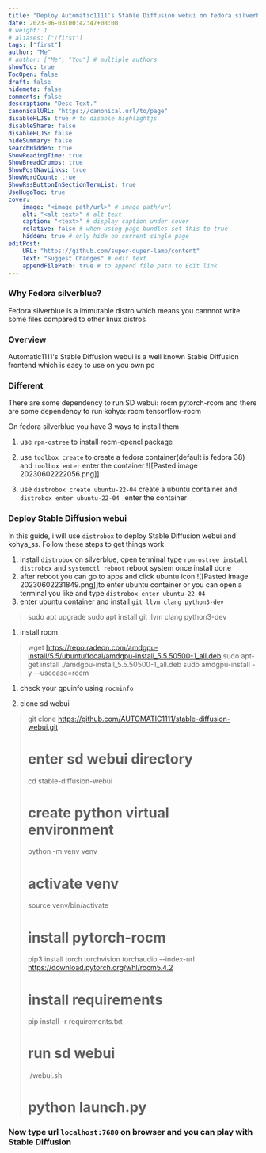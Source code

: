 ```yaml
---
title: "Deploy Automatic1111's Stable Diffusion webui on fedora silverblue 38 with AMD GPU"
date: 2023-06-03T00:42:47+08:00
# weight: 1
# aliases: ["/first"]
tags: ["first"]
author: "Me"
# author: ["Me", "You"] # multiple authors
showToc: true
TocOpen: false
draft: false
hidemeta: false
comments: false
description: "Desc Text."
canonicalURL: "https://canonical.url/to/page"
disableHLJS: true # to disable highlightjs
disableShare: false
disableHLJS: false
hideSummary: false
searchHidden: true
ShowReadingTime: true
ShowBreadCrumbs: true
ShowPostNavLinks: true
ShowWordCount: true
ShowRssButtonInSectionTermList: true
UseHugoToc: true
cover:
    image: "<image path/url>" # image path/url
    alt: "<alt text>" # alt text
    caption: "<text>" # display caption under cover
    relative: false # when using page bundles set this to true
    hidden: true # only hide on current single page
editPost:
    URL: "https://github.com/super-duper-lamp/content"
    Text: "Suggest Changes" # edit text
    appendFilePath: true # to append file path to Edit link
---
```



### Why Fedora silverblue?
Fedora silverblue is a immutable distro which means you cannnot write some files compared to other linux distros

### Overview 
Automatic1111's Stable Diffusion webui is a well known Stable Diffusion frontend which is easy to use on you own pc 

### Different 
There are some dependency to run SD webui: rocm pytorch-rcom and there are some dependency to run kohya: rocm tensorflow-rocm

On fedora silverblue you have 3 ways to install them 
1. use `rpm-ostree` to install rocm-opencl package
1. use `toolbox create`  to create a fedora container(default is fedora 38) and `toolbox enter` enter the container 
	![[Pasted image 20230602222056.png]]
	
1. use `distrobox create ubuntu-22-04` create a ubuntu container and `distrobox enter ubuntu-22-04 ` enter the container

### Deploy Stable Diffusion webui
In this guide, i will use `distrobox` to deploy Stable Diffusion webui and kohya_ss.
Follow these steps to get things work
1. install `distrobox` on silverblue, open terminal type 
	`rpm-ostree install distrobox` and `systemctl reboot` reboot system once install done
1. after reboot you can go to apps and click ubuntu icon 
	![[Pasted image 20230602231849.png]]to enter ubuntu container
	or you can open a terminal you like and type 
	`distrobox enter ubuntu-22-04`
1. enter ubuntu container and install `git llvm clang python3-dev` 
> 	sudo apt upgrade
> 	sudo apt install git llvm clang python3-dev

1. install rocm
> 	wget https://repo.radeon.com/amdgpu-install/5.5/ubuntu/focal/amdgpu-install_5.5.50500-1_all.deb 
> 	sudo apt-get install ./amdgpu-install_5.5.50500-1_all.deb
> 	sudo amdgpu-install -y --usecase=rocm
1. check your gpuinfo using `rocminfo` 
	
2. clone sd webui
> 	git clone https://github.com/AUTOMATIC1111/stable-diffusion-webui.git
> 	# enter sd webui directory 
> 	cd stable-diffusion-webui
> 	# create python virtual environment 
> 	python -m venv venv
> 	# activate venv 
> 	source venv/bin/activate
> 	# install pytorch-rocm 
> 	pip3 install torch torchvision torchaudio --index-url https://download.pytorch.org/whl/rocm5.4.2
> 	# install requirements 
> 	pip install -r requirements.txt
> 	# run sd webui 
> 	./webui.sh 
> 	# python launch.py
	
### Now type url `localhost:7680` on browser and you can play with Stable Diffusion 
